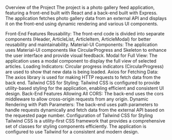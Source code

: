 Overview of the Project
The project is a photo gallery feed application, featuring a front-end built with React and a back-end built with Express. The application fetches photo gallery data from an external API and displays it on the front-end using dynamic rendering and various UI components.

Front-End Features
Reusability: The front-end code is divided into separate components (Header, ArticleList, ArticleItem, ArticleModal) for better reusability and maintainability.
Material-UI Components: The application uses Material-UI components like CircularProgress and Skeleton to enhance the user interface and provide visual feedback.
Modal for Full View: The application uses a modal component to display the full view of selected articles.
Loading Indicators: Circular progress indicators (CircularProgress) are used to show that new data is being loaded.
Axios for Fetching Data: The axios library is used for making HTTP requests to fetch data from the back end.
Tailwind CSS for Styling: Tailwind CSS is configured to provide utility-based styling for the application, enabling efficient and consistent UI design.
Back-End Features
Allowing All CORS: The back-end uses the cors middleware to allow cross-origin requests from any origin.
Dynamic Rendering with Path Parameters: The back-end uses path parameters to handle requests dynamically and fetch data from the external API based on the requested page number.
Configuration of Tailwind CSS for Styling
Tailwind CSS is a utility-first CSS framework that provides a comprehensive set of classes for styling components efficiently. The application is configured to use Tailwind for a consistent and modern design.
